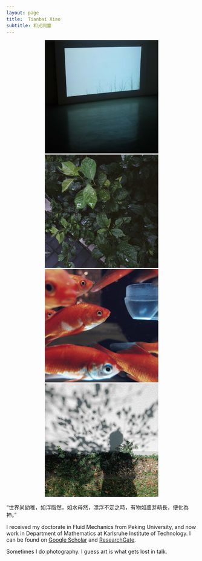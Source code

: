 ```yaml
---
layout: page
title:  Tianbai Xiao
subtitle: 和光同塵
---
```


<center class="half">
    <img src="./img/film.jpg" width="300"/>
    <img src="./img/leaf.jpg" width="300"/>
</center>


<center class="half">
    <img src="./img/fish.jpg" width="300"/>
    <img src="./img/shadow.jpg" width="300"/>
</center>

“世界尚幼稚，如浮脂然，如水母然，漂浮不定之時，有物如蘆芽萌長，便化為神。” 

I received my doctorate in Fluid Mechanics from Peking University, and now work in Department of Mathematics at Karlsruhe Institute of Technology. I can be found on [Google Scholar](https://scholar.google.com/citations?user=wFTQeXwAAAAJ&hl=en&oi=ao) and [ResearchGate](https://www.researchgate.net/profile/Tianbai_Xiao).

Sometimes I do photography. I guess art is what gets lost in talk.